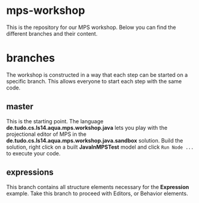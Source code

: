 # mps-workshop
This is the repository for our MPS workshop. Below you can find the different branches and their content.

# branches
The workshop is constructed in a way that each step can be started on a specific branch. This allows everyone to start each step with the same code.
## master
This is the starting point. The language __de.tudo.cs.ls14.aqua.mps.workshop.java__ lets you play with the projectional editor of MPS in the __de.tudo.cs.ls14.aqua.mps.workshop.java.sandbox__ solution. Build the solution, right click on a built __JavaInMPSTest__ model and click `Run Node ...` to execute your code.

## expressions
This branch contains all structure elements necessary for the __Expression__ example. Take this branch to proceed with Editors, or Behavior elements.

